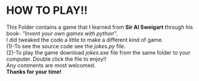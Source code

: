 <h1>HOW TO PLAY!!</h1>
This Folder contains a game that I learned from <strong>Sir Al Sweigart</strong> through his book- <i>"Invent your own games with python"</i>.<br>
I did tweaked the code a little to make a different kind of game.<br>
(1)-To see the source code see the <i>jokes.py</i> file.<br>
(2)-To play the game download <i>jokes.exe</i> file from the same folder to your computer.
Double click the file to enjoy!!
<br>Any comments are most welcomed.
<br><strong>Thanks for your time!</strong>
